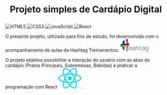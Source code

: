 # <p align="center">Projeto simples de Cardápio Digital</p>

![HTML5](https://img.shields.io/badge/html5-%23E34F26.svg?style=for-the-badge&logo=html5&logoColor=white) ![CSS3](https://img.shields.io/badge/css3-%231572B6.svg?style=for-the-badge&logo=css3&logoColor=white) ![JavaScript](https://img.shields.io/badge/javascript-%23323330.svg?style=for-the-badge&logo=javascript&logoColor=%23F7DF1E) ![React](https://img.shields.io/badge/react-%2320232a.svg?style=for-the-badge&logo=react&logoColor=%2361DAFB)


O presente projeto, utilizado para fins de estudo, foi desenvolvido com o acompanhamento 
de aulas da Hashtag Treinamentos: ![logo da hashtag](assets/logo.png) 

O projeto objetiva possibilitar a interação do usuário com as abas do cardápio (Pratos Principais, Sobremesas, Bebidas) e praticar a programação com React ![React](assets/react.svg).
